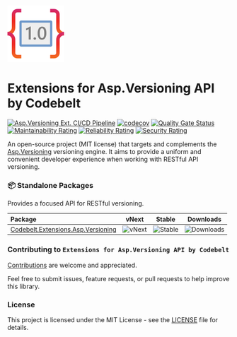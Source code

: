 ![Extensions for Asp.Versioning API by Codebelt](.nuget/icon.png)

# Extensions for Asp.Versioning API by Codebelt

[![Asp.Versioning Ext. CI/CD Pipeline](https://github.com/codebeltnet/asp-versioning/actions/workflows/pipelines.yml/badge.svg)](https://github.com/codebeltnet/asp-versioning/actions/workflows/pipelines.yml) [![codecov](https://codecov.io/gh/codebeltnet/asp-versioning/graph/badge.svg?token=BN2UhFM3bb)](https://codecov.io/gh/codebeltnet/asp-versioning) [![Quality Gate Status](https://sonarcloud.io/api/project_badges/measure?project=asp-versioning&metric=alert_status)](https://sonarcloud.io/dashboard?id=asp-versioning) [![Maintainability Rating](https://sonarcloud.io/api/project_badges/measure?project=asp-versioning&metric=sqale_rating)](https://sonarcloud.io/dashboard?id=asp-versioning) [![Reliability Rating](https://sonarcloud.io/api/project_badges/measure?project=asp-versioning&metric=reliability_rating)](https://sonarcloud.io/dashboard?id=asp-versioning) [![Security Rating](https://sonarcloud.io/api/project_badges/measure?project=asp-versioning&metric=security_rating)](https://sonarcloud.io/dashboard?id=asp-versioning)

An open-source project (MIT license) that targets and complements the [Asp.Versioning](https://github.com/dotnet/aspnet-api-versioning) versioning engine. It aims to provide a uniform and convenient developer experience when working with RESTful API versioning.

### 📦 Standalone Packages

Provides a focused API for RESTful versioning.

|Package|vNext|Stable|Downloads|
|:--|:-:|:-:|:-:|
| [Codebelt.Extensions.Asp.Versioning](https://www.nuget.org/packages/Codebelt.Extensions.Asp.Versioning/) | ![vNext](https://img.shields.io/nuget/vpre/Codebelt.Extensions.Asp.Versioning?logo=nuget) | ![Stable](https://img.shields.io/nuget/v/Codebelt.Extensions.Asp.Versioning?logo=nuget) | ![Downloads](https://img.shields.io/nuget/dt/Codebelt.Extensions.Asp.Versioning?color=blueviolet&logo=nuget) |

### Contributing to `Extensions for Asp.Versioning API by Codebelt`
[Contributions](.github/CONTRIBUTING.md) are welcome and appreciated.

Feel free to submit issues, feature requests, or pull requests to help improve this library.

### License
This project is licensed under the MIT License - see the [LICENSE](LICENSE.md) file for details.
